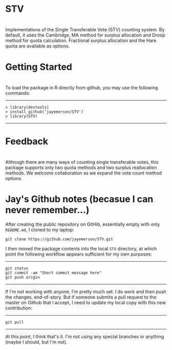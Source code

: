 # STV
#
Implementations of the Single Transferable Vote (STV) counting 
system. By default, it uses the Cambridge, MA method for surplus allocation
and Droop method for quota calculation.  Fractional surplus allocation
and the Hare quota are available as options.

# Getting Started
#
To load the package in R directly from github, you may use the following commands:

---
    > library(devtools)
    > install_github('jayemerson/STV')
    > library(STV)
---

# Feedback
#
Although there are many ways of counting single transferable votes, this package supports only two quota methods and two surplus reallocation methods. We welcome collaboration as we expand the vote count method options.

# Jay's Github notes (becasue I can never remember...)

After creating the public repository on GitHib, essentially empty
with only `README.md`, I cloned to my laptop:

    git clone https://github.com/jayemerson/STV.git
    
I then moved the package contents into the local `STV` directory,
at which point the following workflow appears sufficient for my own
purposes:

---
    git status
    git commit -am "Short commit message here"
    git push origin
---

If I'm not working with anyone, I'm pretty much set.  I do work and then
push the changes, end-of-story.  But if someone submits a pull request
to the master on Github that I accept, I need to update my local copy
with this new contribution:

---
    git pull
---

At this point, I think that's it.  I'm not using any special branches
or anything (maybe I should, but I'm not).
